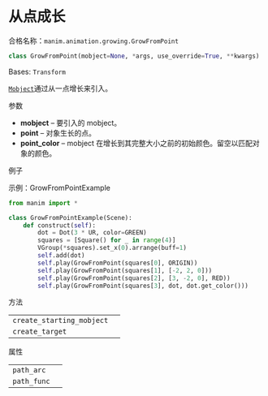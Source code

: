 # 从点成长

合格名称：`manim.animation.growing.GrowFromPoint`

```py
class GrowFromPoint(mobject=None, *args, use_override=True, **kwargs)
```
Bases: `Transform`

[`Mobject`]()通过从一点增长来引入。

参数

- **mobject** – 要引入的 mobject。
- **point** – 对象生长的点。
- **point_color** – mobject 在增长到其完整大小之前的初始颜色。留空以匹配对象的颜色。


例子

示例：GrowFromPointExample 

```py
from manim import *

class GrowFromPointExample(Scene):
    def construct(self):
        dot = Dot(3 * UR, color=GREEN)
        squares = [Square() for _ in range(4)]
        VGroup(*squares).set_x(0).arrange(buff=1)
        self.add(dot)
        self.play(GrowFromPoint(squares[0], ORIGIN))
        self.play(GrowFromPoint(squares[1], [-2, 2, 0]))
        self.play(GrowFromPoint(squares[2], [3, -2, 0], RED))
        self.play(GrowFromPoint(squares[3], dot, dot.get_color()))
```

方法

|||
|-|-|
`create_starting_mobject`|
`create_target`|

属性

|||
|-|-|
`path_arc`|
`path_func`|
